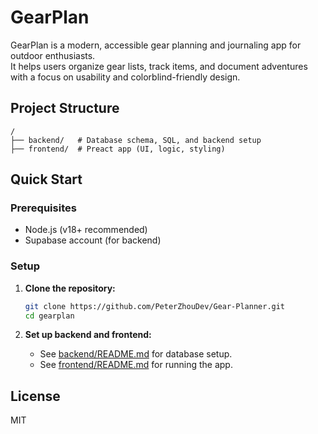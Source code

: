 # GearPlan

GearPlan is a modern, accessible gear planning and journaling app for outdoor enthusiasts.  
It helps users organize gear lists, track items, and document adventures with a focus on usability and colorblind-friendly design.

## Project Structure

```
/
├── backend/   # Database schema, SQL, and backend setup
├── frontend/  # Preact app (UI, logic, styling)
```

## Quick Start

### Prerequisites

- Node.js (v18+ recommended)
- Supabase account (for backend)

### Setup

1. **Clone the repository:**

   ```sh
   git clone https://github.com/PeterZhouDev/Gear-Planner.git
   cd gearplan
   ```

2. **Set up backend and frontend:**
   - See [backend/README.md](./backend/README.md) for database setup.
   - See [frontend/README.md](./frontend/README.md) for running the app.

## License

MIT
